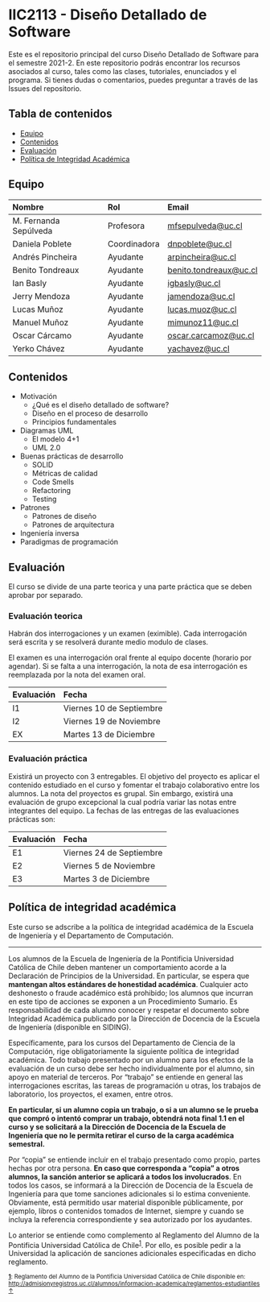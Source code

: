 # IIC2113 - Diseño Detallado de Software

Este es el repositorio principal del curso Diseño Detallado de Software para el semestre 2021-2. En este repositorio podrás encontrar los recursos asociados al curso, tales como las clases, tutoriales, enunciados y el programa. Si tienes dudas o comentarios, puedes preguntar a través de las Issues del repositorio.

## Tabla de contenidos
 * [Equipo](#equipo)
 * [Contenidos](#contenidos)
 * [Evaluación](#evaluación)
 * [Política de Integridad Académica](#política-de-integridad-académica)

## Equipo

| Nombre               |  Rol         |  Email         |
|:-------------------- |:--------------|:--------------|
| M. Fernanda Sepúlveda | Profesora | mfsepulveda@uc.cl |
| Daniela Poblete | Coordinadora | dnpoblete@uc.cl |
| Andrés Pincheira | Ayudante | arpincheira@uc.cl |
| Benito Tondreaux | Ayudante | benito.tondreaux@uc.cl |
| Ian Basly | Ayudante | igbasly@uc.cl |
| Jerry Mendoza | Ayudante | jamendoza@uc.cl |
| Lucas Muñoz | Ayudante | lucas.muoz@uc.cl |
| Manuel Muñoz | Ayudante | mimunoz11@uc.cl |
| Oscar Cárcamo | Ayudante | oscar.carcamoz@uc.cl |
| Yerko Chávez | Ayudante | yachavez@uc.cl |

## Contenidos

- Motivación
    - ¿Qué es el diseño detallado de software?
    - Diseño en el proceso de desarrollo
    - Principios fundamentales
- Diagramas UML
    - El modelo 4+1
    - UML 2.0
- Buenas prácticas de desarrollo
    - SOLID
    - Métricas de calidad
    - Code Smells
    - Refactoring
    - Testing
- Patrones
    - Patrones de diseño
    - Patrones de arquitectura
- Ingeniería inversa
- Paradigmas de programación

## Evaluación

El curso se divide de una parte teorica y una parte práctica que se deben aprobar por separado.

### Evaluación teorica

Habrán dos interrogaciones y un examen (eximible). Cada interrogación será escrita y se resolverá durante medio modulo de clases.

El examen es una interrogación oral frente al equipo docente (horario por agendar). Si se falta a una interrogación, la nota de esa interrogación es reemplazada por la nota del examen oral.

| Evaluación | Fecha |
|:----------|:----------|
| I1 | Viernes 10 de Septiembre |
| I2 | Viernes 19 de Noviembre |
| EX | Martes 13 de Diciembre |


### Evaluación práctica

Existirá un proyecto con 3 entregables. El objetivo del proyecto es aplicar el contenido estudiado en el curso y fomentar el trabajo colaborativo entre los alumnos. La nota del proyectos es grupal. Sin embargo, existirá una evaluación de grupo excepcional la cual podría variar las notas entre integrantes del equipo. La fechas de las entregas de las evaluaciones prácticas son:

| Evaluación | Fecha |
|:----------|:----------|
| E1 | Viernes 24 de Septiembre |
| E2 | Viernes 5 de Noviembre |
| E3 | Martes 3 de Diciembre |


## Política de integridad académica

Este curso se adscribe a la política de integridad académica de la Escuela de Ingeniería y el Departamento de Computación.

---

Los alumnos de la Escuela de Ingeniería de la Pontificia Universidad Católica de Chile deben mantener un comportamiento acorde a la Declaración de Principios de la Universidad.  En particular, se espera que **mantengan altos estándares de honestidad académica**.  Cualquier acto deshonesto o fraude académico está prohibido; los alumnos que incurran en este tipo de acciones se exponen a un Procedimiento Sumario. Es responsabilidad de cada alumno conocer y respetar el documento sobre Integridad Académica publicado por la Dirección de Docencia de la Escuela de Ingeniería (disponible en SIDING).

Específicamente, para los cursos del Departamento de Ciencia de la Computación, rige obligatoriamente la siguiente política de integridad académica. Todo trabajo presentado por un alumno para los efectos de la evaluación de un curso debe ser hecho individualmente por el alumno, sin apoyo en material de terceros.  Por “trabajo” se entiende en general las interrogaciones escritas, las tareas de programación u otras, los trabajos de laboratorio, los proyectos, el examen, entre otros.

**En particular, si un alumno copia un trabajo, o si a un alumno se le prueba que compró o intentó comprar un trabajo, obtendrá nota final 1.1 en el curso y se solicitará a la Dirección de Docencia de la Escuela de Ingeniería que no le permita retirar el curso de la carga académica semestral.**

Por “copia” se entiende incluir en el trabajo presentado como propio, partes hechas por otra persona.  **En caso que corresponda a “copia” a otros alumnos, la sanción anterior se aplicará a todos los involucrados**.  En todos los casos, se informará a la Dirección de Docencia de la Escuela de Ingeniería para que tome sanciones adicionales si lo estima conveniente. Obviamente, está permitido usar material disponible públicamente, por ejemplo, libros o contenidos tomados de Internet, siempre y cuando se incluya la referencia correspondiente y sea autorizado por los ayudantes.

Lo anterior se entiende como complemento al Reglamento del Alumno de la Pontificia Universidad Católica de Chile<sup><a name="pucCLBack">[1](#pucCL)</a></sup>.  Por ello, es posible pedir a la Universidad la aplicación de sanciones adicionales especificadas en dicho reglamento.

<sub>**<a name="pucCL">[1](#pucCL)</a>**: Reglamento del Alumno de la Pontificia Universidad Católica de Chile disponible en: http://admisionyregistros.uc.cl/alumnos/informacion-academica/reglamentos-estudiantiles [&#8593;](#pucCLBack)</sub>

